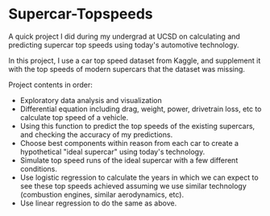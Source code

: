 # Supercar-Topspeeds
A quick project I did during my undergrad at UCSD on calculating and predicting supercar top speeds using today's automotive technology. 

In this project, I use a car top speed dataset from Kaggle, and supplement it with the top speeds of modern supercars that the dataset was missing. 

Project contents in order: 
* Exploratory data analysis and visualization
* Differential equation including drag, weight, power, drivetrain loss, etc to calculate top speed of a vehicle. 
* Using this function to predict the top speeds of the existing supercars, and checking the accuracy of my predictions. 
* Choose best components within reason from each car to create a hypothetical "ideal supercar" using today's technology. 
* Simulate top speed runs of the ideal supercar with a few different conditions.  
* Use logistic regression to calculate the years in which we can expect to see these top speeds achieved assuming we use similar technology (combustion engines, similar aerodynamics, etc). 
* Use linear regression to do the same as above.

